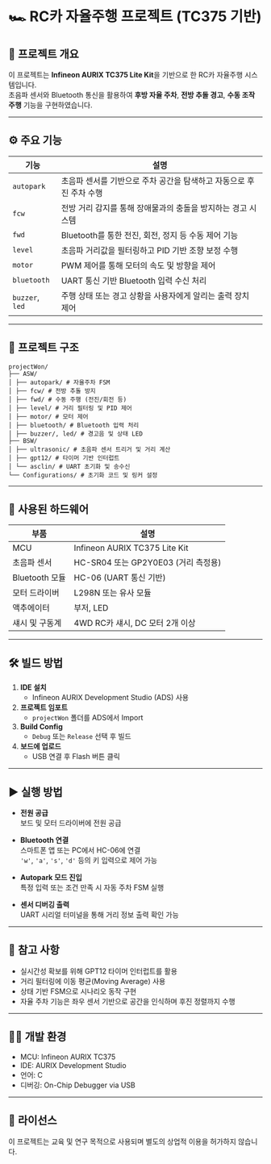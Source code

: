 # 🏎️ RC카 자율주행 프로젝트 (TC375 기반)

## 📌 프로젝트 개요
이 프로젝트는 **Infineon AURIX TC375 Lite Kit**을 기반으로 한 RC카 자율주행 시스템입니다.  
초음파 센서와 Bluetooth 통신을 활용하여 **후방 자율 주차**, **전방 추돌 경고**, **수동 조작 주행** 기능을 구현하였습니다.

---

## ⚙️ 주요 기능

| 기능            | 설명                                                                 |
|-----------------|----------------------------------------------------------------------|
| `autopark`      | 초음파 센서를 기반으로 주차 공간을 탐색하고 자동으로 후진 주차 수행       |
| `fcw`           | 전방 거리 감지를 통해 장애물과의 충돌을 방지하는 경고 시스템               |
| `fwd`           | Bluetooth를 통한 전진, 회전, 정지 등 수동 제어 기능                        |
| `level`         | 초음파 거리값을 필터링하고 PID 기반 조향 보정 수행                         |
| `motor`         | PWM 제어를 통해 모터의 속도 및 방향을 제어                                 |
| `bluetooth`     | UART 통신 기반 Bluetooth 입력 수신 처리                                   |
| `buzzer`, `led` | 주행 상태 또는 경고 상황을 사용자에게 알리는 출력 장치 제어                |

---


## 📁 프로젝트 구조
```
projectWon/
├── ASW/
│ ├── autopark/ # 자율주차 FSM
│ ├── fcw/ # 전방 추돌 방지
│ ├── fwd/ # 수동 주행 (전진/회전 등)
│ ├── level/ # 거리 필터링 및 PID 제어
│ ├── motor/ # 모터 제어
│ ├── bluetooth/ # Bluetooth 입력 처리
│ ├── buzzer/, led/ # 경고음 및 상태 LED
├── BSW/
│ ├── ultrasonic/ # 초음파 센서 트리거 및 거리 계산
│ ├── gpt12/ # 타이머 기반 인터럽트
│ └── asclin/ # UART 초기화 및 송수신
└── Configurations/ # 초기화 코드 및 링커 설정
```


---

## 🔌 사용된 하드웨어

| 부품             | 설명                                       |
|------------------|--------------------------------------------|
| MCU              | Infineon AURIX TC375 Lite Kit             |
| 초음파 센서       | HC-SR04 또는 GP2Y0E03 (거리 측정용)        |
| Bluetooth 모듈   | HC-06 (UART 통신 기반)                    |
| 모터 드라이버     | L298N 또는 유사 모듈                       |
| 액추에이터        | 부저, LED                                   |
| 섀시 및 구동계    | 4WD RC카 섀시, DC 모터 2개 이상             |

---

## 🛠️ 빌드 방법

1. **IDE 설치**
   - Infineon AURIX Development Studio (ADS) 사용
2. **프로젝트 임포트**
   - `projectWon` 폴더를 ADS에서 Import
3. **Build Config**
   - `Debug` 또는 `Release` 선택 후 빌드
4. **보드에 업로드**
   - USB 연결 후 Flash 버튼 클릭

---

## ▶️ 실행 방법

- **전원 공급**  
  보드 및 모터 드라이버에 전원 공급

- **Bluetooth 연결**  
  스마트폰 앱 또는 PC에서 HC-06에 연결  
  `'w'`, `'a'`, `'s'`, `'d'` 등의 키 입력으로 제어 가능

- **Autopark 모드 진입**  
  특정 입력 또는 조건 만족 시 자동 주차 FSM 실행

- **센서 디버깅 출력**  
  UART 시리얼 터미널을 통해 거리 정보 출력 확인 가능

---

## 📎 참고 사항

- 실시간성 확보를 위해 GPT12 타이머 인터럽트를 활용
- 거리 필터링에 이동 평균(Moving Average) 사용
- 상태 기반 FSM으로 시나리오 동작 구현
- 자율 주차 기능은 좌우 센서 기반으로 공간을 인식하며 후진 정렬까지 수행

---

## 👨‍💻 개발 환경

- MCU: Infineon AURIX TC375
- IDE: AURIX Development Studio
- 언어: C
- 디버깅: On-Chip Debugger via USB

---

## 📝 라이선스

이 프로젝트는 교육 및 연구 목적으로 사용되며 별도의 상업적 이용을 허가하지 않습니다.
